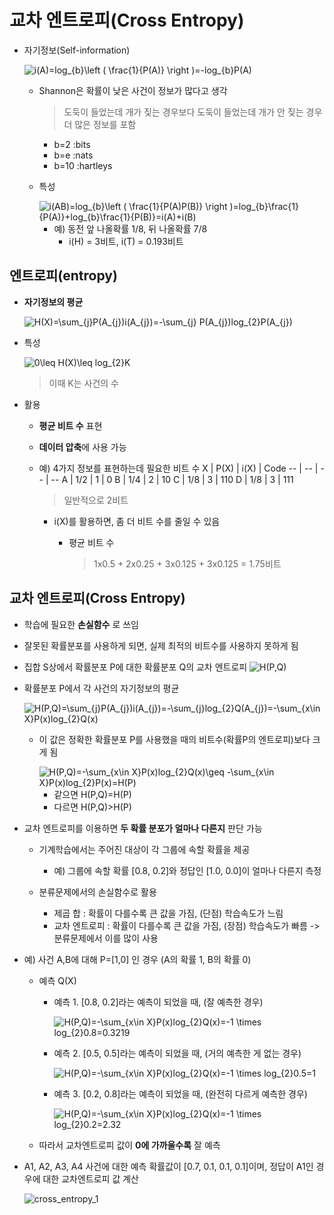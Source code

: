 # 교차 엔트로피(Cross Entropy)

+ 자기정보(Self-information)   

   <img src="https://latex.codecogs.com/gif.latex?i(A)=log_{b}\left&space;(&space;\frac{1}{P(A)}&space;\right&space;)=-log_{b}P(A)" title="i(A)=log_{b}\left ( \frac{1}{P(A)} \right )=-log_{b}P(A)" />   
   
   + Shannon은 확률이 낮은 사건이 정보가 많다고 생각
      > 도둑이 들었는데 개가 짖는 경우보다 도둑이 들었는데 개가 안 짖는 경우 더 많은 정보를 포함
      
      + b=2 :bits
      + b=e :nats
      + b=10 :hartleys  
   
   + 특성
      
      <img src="https://latex.codecogs.com/gif.latex?i(AB)=log_{b}\left&space;(&space;\frac{1}{P(A)P(B)}&space;\right&space;)=log_{b}\frac{1}{P(A)}&plus;log_{b}\frac{1}{P(B)}=i(A)&plus;i(B)" title="i(AB)=log_{b}\left ( \frac{1}{P(A)P(B)} \right )=log_{b}\frac{1}{P(A)}+log_{b}\frac{1}{P(B)}=i(A)+i(B)" />   
      
      + 예) 동전 앞 나올확률 1/8, 뒤 나올확률 7/8
         + i(H) = 3비트, i(T) = 0.193비트
 
   
## 엔트로피(entropy)
+ **자기정보의 평균**   

    <img src="https://latex.codecogs.com/gif.latex?H(X)=\sum_{j}P(A_{j})i(A_{j})=-\sum_{j}&space;P(A_{j})log_{2}P(A_{j})" title="H(X)=\sum_{j}P(A_{j})i(A_{j})=-\sum_{j} P(A_{j})log_{2}P(A_{j})" />   
   
+ 특성  
   
   <img src="https://latex.codecogs.com/gif.latex?0\leq&space;H(X)\leq&space;log_{2}K" title="0\leq H(X)\leq log_{2}K" />    
   
    > 이때 K는 사건의 수
       
+ 활용
   + **평균 비트 수** 표현
   + **데이터 압축**에 사용 가능
   
   
   + 예) 4가지 정보를 표현하는데 필요한 비트 수
      X | P(X) | i(X) | Code
      -- | -- | -- | --
      A | 1/2 | 1 | 0
      B | 1/4 | 2 | 10
      C | 1/8 | 3 | 110
      D | 1/8 | 3 | 111
      > 일반적으로 2비트

      + i(X)를 활용하면, 좀 더 비트 수를 줄일 수 있음
         + 평균 비트 수   
         
            > 1x0.5 + 2x0.25 + 3x0.125 + 3x0.125 = 1.75비트
   

## 교차 엔트로피(Cross Entropy)
+ 학습에 필요한 **손실함수** 로 쓰임

+ 잘못된 확률분포를 사용하게 되면, 실제 최적의 비트수를 사용하지 못하게 됨
   
+ 집합 S상에서 확률분포 P에 대한 확률분포 Q의 교차 엔트로피 <img src="https://latex.codecogs.com/gif.latex?H(P,Q)" title="H(P,Q)" />   
+ 확률분포 P에서 각 사건의 자기정보의 평균   

   <img src="https://latex.codecogs.com/gif.latex?H(P,Q)=\sum_{j}P(A_{j})i(A_{j})=-\sum_{j}log_{2}Q(A_{j})=-\sum_{x\in&space;X}P(x)log_{2}Q(x)" title="H(P,Q)=\sum_{j}P(A_{j})i(A_{j})=-\sum_{j}log_{2}Q(A_{j})=-\sum_{x\in X}P(x)log_{2}Q(x)" />   
    
   + 이 값은 정확한 확률분포 P를 사용했을 때의 비트수(확률P의 엔트로피)보다 크게 됨   
   
      <img src="https://latex.codecogs.com/gif.latex?H(P,Q)=-\sum_{x\in&space;X}P(x)log_{2}Q(x)\geq&space;-\sum_{x\in&space;X}P(x)log_{2}P(x)=H(P)" title="H(P,Q)=-\sum_{x\in X}P(x)log_{2}Q(x)\geq -\sum_{x\in X}P(x)log_{2}P(x)=H(P)" />   
      
      + 같으면 H(P,Q)=H(P)
      + 다르면 H(P,Q)>H(P) 

+ 교차 엔트로피를 이용하면 **두 확률 분포가 얼마나 다른지** 판단 가능
   + 기계학습에서는 주어진 대상이 각 그룹에 속할 확률을 제공
      + 예) 그룹에 속할 확률 [0.8, 0.2]와 정답인 [1.0, 0.0]이 얼마나 다른지 측정

   + 분류문제에서의 손실함수로 활용
      + 제곱 합 : 확률이 다를수록 큰 값을 가짐, (단점) 학습속도가 느림
      + 교차 엔트로피 : 확률이 다를수록 큰 값을 가짐, (장점) 학습속도가 빠름 -> 분류문제에서 이를 많이 사용
      
+ 예) 사건 A,B에 대해 P=[1,0] 인 경우 (A의 확률 1, B의 확률 0)
    + 예측 Q(X)
       + 예측 1. [0.8, 0.2]라는 예측이 되었을 때, (잘 예측한 경우) 
       
          <img src="https://latex.codecogs.com/gif.latex?H(P,Q)=-\sum_{x\in&space;X}P(x)log_{2}Q(x)=-1&space;\times&space;log_{2}0.8=0.3219" title="H(P,Q)=-\sum_{x\in X}P(x)log_{2}Q(x)=-1 \times log_{2}0.8=0.3219" />   
          
       + 예측 2. [0.5, 0.5]라는 예측이 되었을 때, (거의 예측한 게 없는 경우)  
          
          <img src="https://latex.codecogs.com/gif.latex?H(P,Q)=-\sum_{x\in&space;X}P(x)log_{2}Q(x)=-1&space;\times&space;log_{2}0.5=1" title="H(P,Q)=-\sum_{x\in X}P(x)log_{2}Q(x)=-1 \times log_{2}0.5=1" />   
          
       + 예측 3. [0.2, 0.8]라는 예측이 되었을 때, (완전히 다르게 예측한 경우) 
          
          <img src="https://latex.codecogs.com/gif.latex?H(P,Q)=-\sum_{x\in&space;X}P(x)log_{2}Q(x)=-1&space;\times&space;log_{2}0.2=2.32" title="H(P,Q)=-\sum_{x\in X}P(x)log_{2}Q(x)=-1 \times log_{2}0.2=2.32" />   
          
   + 따라서 교차엔트로피 값이 **0에 가까울수록** 잘 예측 
    
   
+ A1, A2, A3, A4 사건에 대한 예측 확률값이 [0.7, 0.1, 0.1, 0.1]이며, 정답이 A1인 경우에 대한 교차엔트로피 값 계산    

   ![cross_entropy_1](https://user-images.githubusercontent.com/72974863/101900848-833f7d80-3bf3-11eb-8757-3a8dbfb88b78.png)   
    
